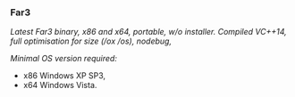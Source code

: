 ### Far3

_Latest Far3 binary, x86 and x64, portable, w/o installer. Compiled  VC++14, full optimisation for size (/ox /os), nodebug,_

*Minimal OS version required:*

* x86 Windows XP SP3,
* x64 Windows Vista.
